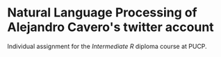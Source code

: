 # Natural Language Processing of Alejandro Cavero's twitter account

Individual assignment for the _Intermediate R_ diploma course at PUCP.
